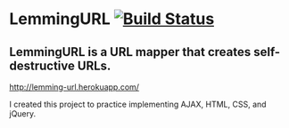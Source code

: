LemmingURL [![Build Status](https://travis-ci.org/dcwu/lemmingurl.png)](https://travis-ci.org/dcwu/lemmingurl)
=====

LemmingURL is a URL mapper that creates self-destructive URLs.
-----

http://lemming-url.herokuapp.com/

I created this project to practice implementing AJAX, HTML, CSS, and jQuery.
